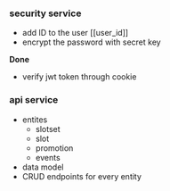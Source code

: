 ### security service
- add ID to the user [[user_id]]
- encrypt the password with secret key

**Done**
- verify jwt token through cookie

### api service
- entites
	- slotset
	- slot
	- promotion
	- events
- data model
- CRUD endpoints for every entity